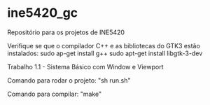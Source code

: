 # ine5420_gc
Repositório para os projetos de INE5420

Verifique se que o compilador C++ e as bibliotecas do GTK3 estão instalados:
	sudo ap-get install g++
	sudo apt-get install libgtk-3-dev


Trabalho 1.1 - Sistema Básico com Window e Viewport

Comando para rodar o projeto: "sh run.sh"

Comando para compilar: "make"

